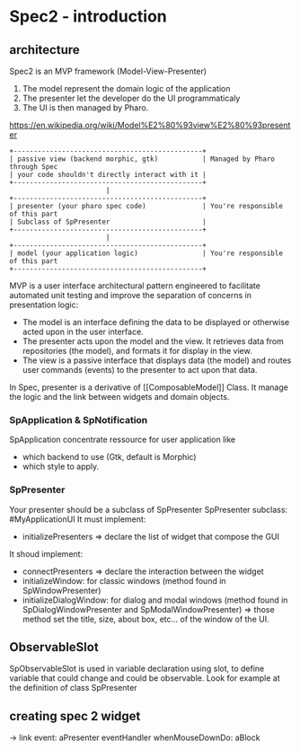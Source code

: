 # Spec2 - introduction

## architecture

Spec2 is an MVP framework (Model-View-Presenter)

1. The model represent the domain logic of the application
2. The presenter let the developer do the UI programmaticaly
3. The UI is then managed by Pharo.

<https://en.wikipedia.org/wiki/Model%E2%80%93view%E2%80%93presenter>

```smalltalk
+-----------------------------------------------+
| passive view (backend morphic, gtk)           | Managed by Pharo through Spec
| your code shouldn't directly interact with it |
+-----------------------------------------------+
                        |
+-----------------------------------------------+
| presenter (your pharo spec code)              | You're responsible of this part
| Subclass of SpPresenter                       |
+-----------------------------------------------+
                        |
+-----------------------------------------------+
| model (your application logic)                | You're responsible of this part
+-----------------------------------------------+
```

MVP is a user interface architectural pattern engineered to facilitate automated unit testing and improve the separation of concerns in presentation logic:

- The model is an interface defining the data to be displayed or otherwise acted upon in the user interface.
- The presenter acts upon the model and the view. It retrieves data from repositories (the model), and formats it for display in the view.
- The view is a passive interface that displays data (the model) and routes user commands (events) to the presenter to act upon that data.

In Spec, presenter is a derivative of [[ComposableModel]] Class. It manage the logic and the link between widgets and domain objects.

### SpApplication & SpNotification

SpApplication concentrate ressource for user application like

- which backend to use (Gtk, default is Morphic)
- which style to apply.

### SpPresenter

Your presenter should be a subclass of SpPresenter
SpPresenter subclass: #MyApplicationUI
It must implement:

- initializePresenters => declare the list of widget that compose the GUI

It shoud implement:

- connectPresenters => declare the interaction between the widget
- initializeWindow: for classic windows (method found in SpWindowPresenter)
- initializeDialogWindow: for dialog and modal windows (method found in
SpDialogWindowPresenter and SpModalWindowPresenter)
=> those method set the title, size, about box, etc... of the window of the UI.

## ObservableSlot

SpObservableSlot is used in variable declaration using slot, to define variable
that could change and could be observable. Look for example at the definition of
class SpPresenter

## creating spec 2 widget

-> link event: aPresenter eventHandler whenMouseDownDo: aBlock
